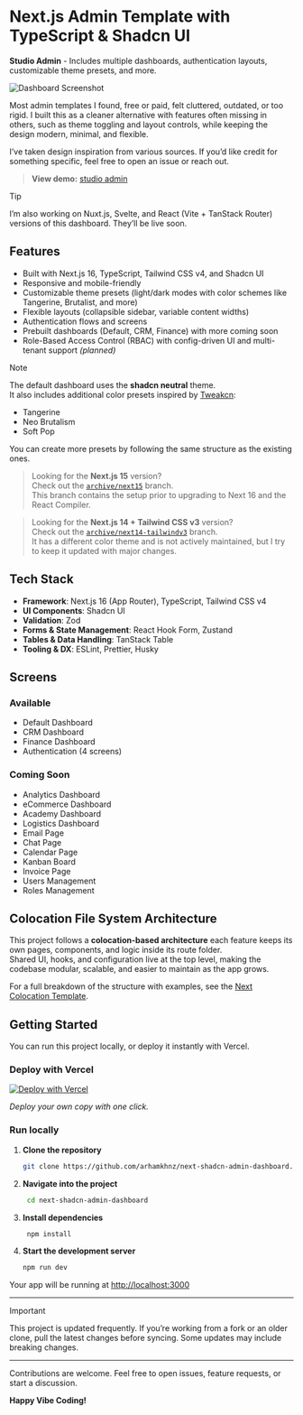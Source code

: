 # Next.js Admin Template with TypeScript & Shadcn UI

**Studio Admin** - Includes multiple dashboards, authentication layouts, customizable theme presets, and more.

<img src="https://github.com/arhamkhnz/next-shadcn-admin-dashboard/blob/main/media/dashboard.png?version=5" alt="Dashboard Screenshot">

Most admin templates I found, free or paid, felt cluttered, outdated, or too rigid. I built this as a cleaner alternative with features often missing in others, such as theme toggling and layout controls, while keeping the design modern, minimal, and flexible.

I’ve taken design inspiration from various sources. If you’d like credit for something specific, feel free to open an issue or reach out.

> **View demo:** [studio admin](https://next-shadcn-admin-dashboard.vercel.app)

> [!TIP]
> I’m also working on Nuxt.js, Svelte, and React (Vite + TanStack Router) versions of this dashboard. They’ll be live soon.

## Features

- Built with Next.js 16, TypeScript, Tailwind CSS v4, and Shadcn UI  
- Responsive and mobile-friendly  
- Customizable theme presets (light/dark modes with color schemes like Tangerine, Brutalist, and more)  
- Flexible layouts (collapsible sidebar, variable content widths)  
- Authentication flows and screens  
- Prebuilt dashboards (Default, CRM, Finance) with more coming soon  
- Role-Based Access Control (RBAC) with config-driven UI and multi-tenant support *(planned)*  

> [!NOTE]
> The default dashboard uses the **shadcn neutral** theme.  
> It also includes additional color presets inspired by [Tweakcn](https://tweakcn.com):  
>
> - Tangerine  
> - Neo Brutalism  
> - Soft Pop  
>
> You can create more presets by following the same structure as the existing ones.

> Looking for the **Next.js 15** version?  
> Check out the [`archive/next15`](https://github.com/arhamkhnz/next-shadcn-admin-dashboard/tree/archive/next15) branch.  
> This branch contains the setup prior to upgrading to Next 16 and the React Compiler.

> Looking for the **Next.js 14 + Tailwind CSS v3** version?  
> Check out the [`archive/next14-tailwindv3`](https://github.com/arhamkhnz/next-shadcn-admin-dashboard/tree/archive/next14-tailwindv3) branch.  
> It has a different color theme and is not actively maintained, but I try to keep it updated with major changes.  

## Tech Stack

- **Framework**: Next.js 16 (App Router), TypeScript, Tailwind CSS v4  
- **UI Components**: Shadcn UI  
- **Validation**: Zod  
- **Forms & State Management**: React Hook Form, Zustand  
- **Tables & Data Handling**: TanStack Table  
- **Tooling & DX**: ESLint, Prettier, Husky  

## Screens

### Available
- Default Dashboard  
- CRM Dashboard  
- Finance Dashboard  
- Authentication (4 screens)

### Coming Soon
- Analytics Dashboard  
- eCommerce Dashboard  
- Academy Dashboard  
- Logistics Dashboard  
- Email Page  
- Chat Page  
- Calendar Page  
- Kanban Board  
- Invoice Page  
- Users Management  
- Roles Management  

## Colocation File System Architecture

This project follows a **colocation-based architecture** each feature keeps its own pages, components, and logic inside its route folder.  
Shared UI, hooks, and configuration live at the top level, making the codebase modular, scalable, and easier to maintain as the app grows.

For a full breakdown of the structure with examples, see the [Next Colocation Template](https://github.com/arhamkhnz/next-colocation-template).

## Getting Started

You can run this project locally, or deploy it instantly with Vercel.

### Deploy with Vercel

[![Deploy with Vercel](https://vercel.com/button)](https://vercel.com/new/clone?repository-url=https%3A%2F%2Fgithub.com%2Farhamkhnz%2Fnext-shadcn-admin-dashboard)

_Deploy your own copy with one click._

### Run locally

1. **Clone the repository**
   ```bash
   git clone https://github.com/arhamkhnz/next-shadcn-admin-dashboard.git
   ```
   
2. **Navigate into the project**
   ```bash
    cd next-shadcn-admin-dashboard
   ```
   
3. **Install dependencies**
   ```bash
    npm install
   ```

4. **Start the development server**
   ```bash
   npm run dev
   ```

Your app will be running at [http://localhost:3000](http://localhost:3000)

---

> [!IMPORTANT]  
> This project is updated frequently. If you’re working from a fork or an older clone, pull the latest changes before syncing. Some updates may include breaking changes.

---

Contributions are welcome. Feel free to open issues, feature requests, or start a discussion.


**Happy Vibe Coding!**

